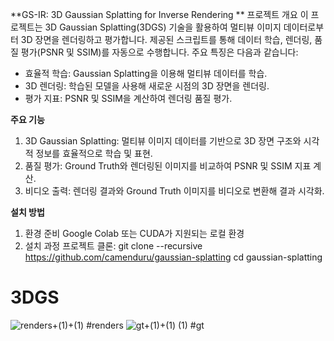 **GS-IR: 3D Gaussian Splatting for Inverse Rendering
**
프로젝트 개요
이 프로젝트는 3D Gaussian Splatting(3DGS) 기술을 활용하여 멀티뷰 이미지 데이터로부터 3D 장면을 렌더링하고 평가합니다. 제공된 스크립트를 통해 데이터 학습, 렌더링, 품질 평가(PSNR 및 SSIM)를 자동으로 수행합니다. 주요 특징은 다음과 같습니다:

- 효율적 학습: Gaussian Splatting을 이용해 멀티뷰 데이터를 학습.
- 3D 렌더링: 학습된 모델을 사용해 새로운 시점의 3D 장면을 렌더링.
- 평가 지표: PSNR 및 SSIM을 계산하여 렌더링 품질 평가.

**주요 기능**
1. 3D Gaussian Splatting: 멀티뷰 이미지 데이터를 기반으로 3D 장면 구조와 시각적 정보를 효율적으로 학습 및 표현.
2. 품질 평가: Ground Truth와 렌더링된 이미지를 비교하여 PSNR 및 SSIM 지표 계산.
3. 비디오 출력: 렌더링 결과와 Ground Truth 이미지를 비디오로 변환해 결과 시각화.


**설치 방법**
1. 환경 준비
Google Colab 또는 CUDA가 지원되는 로컬 환경
2. 설치 과정
프로젝트 클론:
git clone --recursive https://github.com/camenduru/gaussian-splatting
cd gaussian-splatting
   




# 3DGS
![renders+(1)+(1)](https://github.com/user-attachments/assets/49d8f136-a474-4b84-b1b5-435f3767a9e3)
#renders
![gt+(1)+(1) (1)](https://github.com/user-attachments/assets/986db1e4-2d99-4057-9a62-e427dbc433cf)
#gt

